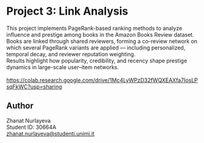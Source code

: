 # Project 3: Link Analysis

This project implements PageRank-based ranking methods to analyze influence and prestige among books in the Amazon Books Review dataset.  
Books are linked through shared reviewers, forming a co-review network on which several PageRank variants are applied — including personalized, temporal decay, and reviewer reputation weighting.  
Results highlight how popularity, credibility, and recency shape prestige dynamics in large-scale user–item networks.  
<br>
https://colab.research.google.com/drive/1Mc4LyWPzD32fWQXEAXfa7IosLPsqFkWC?usp=sharing

## Author
Zhanat Nurlayeva  <br>
Student ID: 30664A <br>
zhanat.nurlayeva@studenti.unimi.it  

